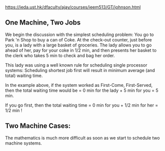 https://ieda.ust.hk/dfaculty/ajay/courses/ieem513/GT/johnson.html

## One Machine, Two Jobs

We begin the discussion with the simplest scheduling problem: You go to Park 'n Shop to buy a can of Coke. At the check-out counter, just before you, is a lady with a large basket of groceries. The lady allows you to go ahead of her, pay for your coke in 1/2 min, and then presents her basket to the clerk who takes 5 min to check and bag her order.

This lady was using a well known rule for scheduling single processor systems: Scheduling shortest job first will result in minimum average (and total) waiting time.

In the example above, if the system worked as First-Come, First-Served, then the total waiting time would be = 0 min for the lady + 5 min for you = 5 min.

If you go first, then the total waiting time = 0 min for you + 1/2 min for her = 1/2 min !

## Two Machine Cases:

The mathematics is much more difficult as soon as we start to schedule two machine systems.